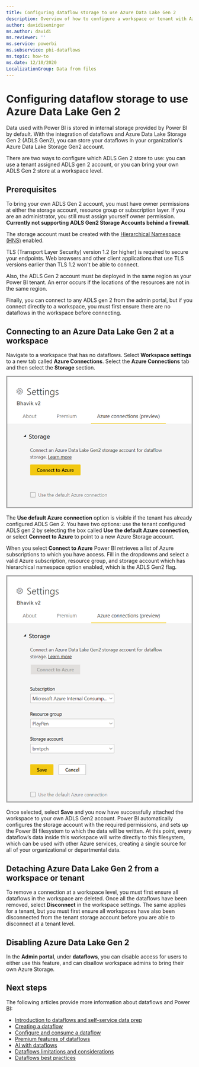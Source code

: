```yaml
---
title: Configuring dataflow storage to use Azure Data Lake Gen 2 
description: Overview of how to configure a workspace or tenant with Azure Data Lake Gen 2 storage
author: davidiseminger
ms.author: davidi
ms.reviewer: ''
ms.service: powerbi
ms.subservice: pbi-dataflows
ms.topic: how-to
ms.date: 12/10/2020
LocalizationGroup: Data from files
---
```

# Configuring dataflow storage to use Azure Data Lake Gen 2 

Data used with Power BI is stored in internal storage provided by Power BI by default. With the integration of dataflows and Azure Data Lake Storage Gen 2 (ADLS Gen2), you can store your dataflows in your organization's Azure Data Lake Storage Gen2 account.

There are two ways to configure which ADLS Gen 2 store to use: you can use a tenant assigned ADLS gen 2 account, or you can bring your own ADLS Gen 2 store at a workspace level. 

## Prerequisites

To bring your own ADLS Gen 2 account, you must have owner permissions at either the storage account, resource group or subscription layer. If you are an administrator, you still must assign yourself owner permission.  **Currently not supporting ADLS Gen2 Storage Accounts behind a firewall**.

The storage account must be created with the [Hierarchical Namespace (HNS)](/azure/storage/blobs/create-data-lake-storage-account) enabled. 

TLS (Transport Layer Security) version 1.2 (or higher) is required to secure your endpoints. Web browsers and other client applications that use TLS versions earlier than TLS 1.2 won't be able to connect.

Also, the ADLS Gen 2 account must be deployed in the same region as your Power BI tenant. An error occurs if the locations of the resources are not in the same region.

Finally, you can connect to any ADLS gen 2 from the admin portal, but if you connect directly to a workspace, you must first ensure there are no dataflows in the workspace before connecting.

## Connecting to an Azure Data Lake Gen 2 at a workspace
Navigate to a workspace that has no dataflows. Select **Workspace settings** to a new tab called **Azure Connections**. Select the **Azure Connections** tab and then select the **Storage** section.


![Connect to Azure](media/dataflows-azure-data-lake-storage-integration/connect-to-azure.png)
 
The **Use default Azure connection** option is  visible if the tenant has already configured ADLS Gen 2. You have two options: use the tenant configured ADLS gen 2 by selecting the box called **Use the default Azure connection**, or select **Connect to Azure** to point to a new Azure Storage account. 

When you select **Connect to Azure** Power BI retrieves a list of Azure subscriptions to which you have access. Fill in the dropdowns and select a valid Azure subscription, resource group, and storage account which has hierarchical namespace option enabled, which is the ADLS Gen2 flag.

![subscription details](media/dataflows-azure-data-lake-storage-integration/subscription-details-enter.png)
 
Once selected, select **Save** and you now have successfully attached the workspace to your own ADLS Gen2 account. Power BI automatically configures the storage account with the required permissions, and sets up the Power BI filesystem to which  the data will be written. At this point, every dataflow’s data inside this workspace will write directly to this filesystem, which can be used with other Azure services, creating a single source for all of your organizational or departmental data.

## Detaching Azure Data Lake Gen 2 from a workspace or tenant

To remove a connection at a workspace level, you must first ensure all dataflows in the workspace are deleted. Once all the dataflows have been removed, select **Disconnect** in the workspace settings. The same applies for a tenant, but you must first ensure all workspaces have also been disconnected from the tenant storage account before you are able to disconnect at a tenant level.

## Disabling Azure Data Lake Gen 2

In the **Admin portal**, under **dataflows**, you can disable access for users to either use this feature, and can disallow workspace admins to bring their own Azure Storage.

## Next steps
The following articles provide more information about dataflows and Power BI:

* [Introduction to dataflows and self-service data prep](dataflows-introduction-self-service.md)
* [Creating a dataflow](dataflows-create.md)
* [Configure and consume a dataflow](dataflows-configure-consume.md)
* [Premium features of dataflows](dataflows-premium-features.md)
* [AI with dataflows](dataflows-machine-learning-integration.md)
* [Dataflows limitations and considerations](dataflows-features-limitations.md)
* [Dataflows best practices](dataflows-best-practices.md)
